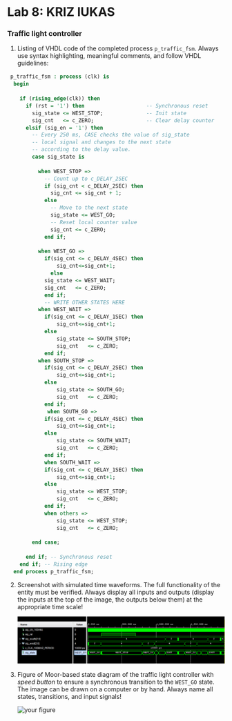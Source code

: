 # Lab 8: KRIZ lUKAS

### Traffic light controller

1. Listing of VHDL code of the completed process `p_traffic_fsm`. Always use syntax highlighting, meaningful comments, and follow VHDL guidelines:

```vhdl
 p_traffic_fsm : process (clk) is
  begin

    if (rising_edge(clk)) then
      if (rst = '1') then                    -- Synchronous reset
        sig_state <= WEST_STOP;              -- Init state
        sig_cnt   <= c_ZERO;                 -- Clear delay counter
      elsif (sig_en = '1') then
        -- Every 250 ms, CASE checks the value of sig_state
        -- local signal and changes to the next state 
        -- according to the delay value.
        case sig_state is

          when WEST_STOP =>
            -- Count up to c_DELAY_2SEC
            if (sig_cnt < c_DELAY_2SEC) then
              sig_cnt <= sig_cnt + 1;
            else
              -- Move to the next state
              sig_state <= WEST_GO;
              -- Reset local counter value
              sig_cnt <= c_ZERO;
            end if;

          when WEST_GO =>
            if(sig_cnt <= c_DELAY_4SEC) then
                sig_cnt<=sig_cnt+1;
              else
            sig_state <= WEST_WAIT;
            sig_cnt   <= c_ZERO;
            end if;
            -- WRITE OTHER STATES HERE
          when WEST_WAIT =>
            if(sig_cnt <= c_DELAY_1SEC) then
                sig_cnt<=sig_cnt+1;
            else
                sig_state <= SOUTH_STOP;
                sig_cnt   <= c_ZERO;
            end if;
          when SOUTH_STOP =>
            if(sig_cnt <= c_DELAY_2SEC) then
                sig_cnt<=sig_cnt+1;
            else
                sig_state <= SOUTH_GO;
                sig_cnt   <= c_ZERO;
            end if;
             when SOUTH_GO =>
            if(sig_cnt <= c_DELAY_4SEC) then
                sig_cnt<=sig_cnt+1;
            else
                sig_state <= SOUTH_WAIT;
                sig_cnt   <= c_ZERO;
            end if;
            when SOUTH_WAIT =>
            if(sig_cnt <= c_DELAY_1SEC) then
                sig_cnt<=sig_cnt+1;
            else
                sig_state <= WEST_STOP;
                sig_cnt   <= c_ZERO;
            end if;
            when others => 
                sig_state <= WEST_STOP;
                sig_cnt   <= c_ZERO;
    
        end case;

      end if; -- Synchronous reset
    end if; -- Rising edge
  end process p_traffic_fsm;

```

2. Screenshot with simulated time waveforms. The full functionality of the entity must be verified. Always display all inputs and outputs (display the inputs at the top of the image, the outputs below them) at the appropriate time scale!

   ![your figure](images/sim1.png)

3. Figure of Moor-based state diagram of the traffic light controller with *speed button* to ensure a synchronous transition to the `WEST_GO` state. The image can be drawn on a computer or by hand. Always name all states, transitions, and input signals!

   ![your figure]()